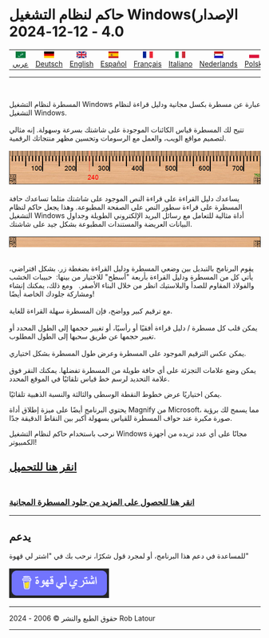 # حاكم لنظام التشغيل Windows(الإصدار 4.0 - 12-12-2024

<!-- header -->
|||||||||||
| :---: | :---: | :---: | :---: | :---: |:---: | :---: | :---: |:---: | :---: |
| [![عربي](/images/flags/ar.png)](../en/README.md)<br>[عربي](../ar/README.md) | [![Deutsch](/images/flags/de.png)](../de/README.md)<br>[Deutsch](../de/README.md) | [![English](/images/flags/en-GB.png)](../en/README.md)<br>[English](../en/README.md) | [![Español](/images/flags/es.png)](../es/README.md)<br>[Español](../es/README.md) | [![Français](/images/flags/fr.png)](../fr/README.md)<br>[Français](../fr/README.md)| [![Italiano](/images/flags/it.png)](../it/README.md)<br>[Italiano](../it/README.md) | [![Nederlands](/images/flags/nl.png)](../nl/README.md)<br>[Nederlands](../nl/README.md) | [![Polski](/images/flags/pl.png)](../pl/README.md)<br>[Polski](../pl/README.md) | [![Português](/images/flags/pt.png)](../pt/README.md)<br>[Português](../pt/README.md) | [![Svenska](/images/flags/sv.png)](../sv/README.md)<br>[Svenska](../sv/README.md) |

- - -
<br>
<!-- header -->

المسطرة لنظام التشغيل Windows عبارة عن مسطرة بكسل مجانية ودليل قراءة لنظام التشغيل Windows.   
   
تتيح لك المسطرة قياس الكائنات الموجودة على شاشتك بسرعة وسهولة. إنه مثالي لتصميم مواقع الويب، والعمل مع الرسومات وتحسين مظهر منتجاتك الرقمية.   
<br><br>
[![مسطرة](/images/ruler.png)](README.md)
<br>   
يساعدك دليل القراءة على قراءة النص الموجود على شاشتك مثلما تساعدك حافة المسطرة على قراءة سطور النص على الصفحة المطبوعة. وهذا يجعل حاكم لنظام التشغيل Windows أداة مثالية للتعامل مع رسائل البريد الإلكتروني الطويلة وجداول البيانات العريضة والمستندات المطبوعة بشكل جيد على شاشتك. 
<br><br>
[![دليل القراءة](/images/readingguide.png)](README.md) 

 يقوم البرنامج بالتبديل بين وضعي المسطرة ودليل القراءة بضغطة زر. 
 بشكل افتراضي، يأتي كل من المسطرة ودليل القراءة بأربعة "أسطح" للاختيار من بينها:  حبيبات الخشب والفولاذ المقاوم للصدأ والبلاستيك انظر من خلال البناء الأصفر.   ومع ذلك، يمكنك إنشاء ومشاركة جلودك الخاصة أيضًا!  <br>  <br>مع ترقيم كبير وواضح، فإن المسطرة سهلة القراءة للغاية.  <br>  <br>يمكن قلب كل مسطرة / دليل قراءة أفقيًا أو رأسيًا، أو تغيير حجمها إلى الطول المحدد أو تغيير حجمها عن طريق سحبها إلى الطول المطلوب.  <br>  <br>يمكن عكس الترقيم الموجود على المسطرة وعرض طول المسطرة بشكل اختياري.  <br>  <br>يمكن وضع علامات التجزئة على أي حافة طويلة من المسطرة تفضلها. يمكنك النقر فوق علامة التحديد لرسم خط قياس تلقائيًا في الموقع المحدد. 

يمكن اختياريًا عرض خطوط النقطة الوسطى والثالثة والنسبة الذهبية تلقائيًا.  
  
يحتوي البرنامج أيضًا على ميزة إطلاق أداة Magnify من Microsoft، مما يسمح لك برؤية صورة مكبرة عند حواف المسطرة للقياس بسهولة أكبر بين النقاط الدقيقة جدًا.  

نرحب باستخدام حاكم لنظام التشغيل Windows مجانًا على أي عدد تريده من أجهزة الكمبيوتر!


## [انقر هنا للتحميل](https://6ec1f0a2f74d4d0c2019-591364a760543a57f40bab2c37672676.ssl.cf5.rackcdn.com/arulersetupv40.exe)<br><br>

### [انقر هنا للحصول على المزيد من جلود المسطرة المجانية](skins.md) 

* * * 
## يدعم

للمساعدة في دعم هذا البرنامج، أو لمجرد قول شكرًا، نرحب بك في "اشتر لي قهوة"<br><br>
[<img alt="اشتري لي قهوة" width="200px" src="buymeacoffee-arabic.png" />](https://www.buymeacoffee.com/roblatour)
* * *
حقوق الطبع والنشر © 2006 - 2024 Rob Latour
* * *